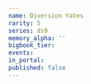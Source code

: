 ```yaml
---
name: Diversion Yates
rarity: 5
series: ds9
memory_alpha: ''
bigbook_tier:
events:
in_portal:
published: false
---
```

